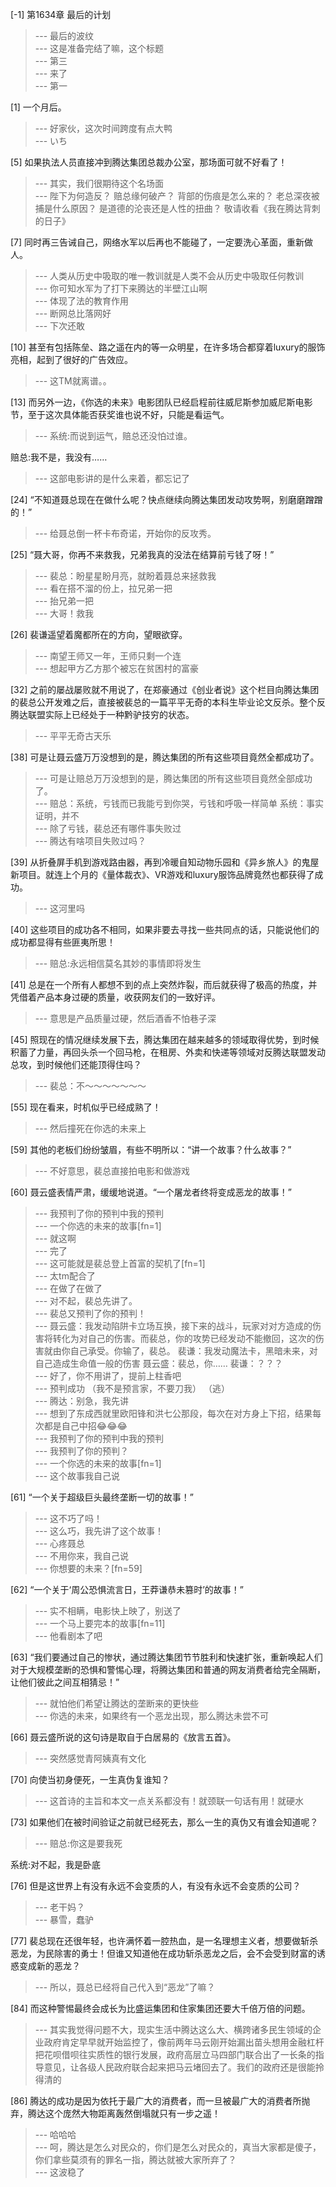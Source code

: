 
[-1] 第1634章 最后的计划
>--- 最后的波纹<br>
>--- 这是准备完结了嘛，这个标题<br>
>--- 第三<br>
>--- 来了<br>
>--- 第一<br>

[1] 一个月后。
>--- 好家伙，这次时间跨度有点大鸭<br>
>--- いち<br>

[5] 如果执法人员直接冲到腾达集团总裁办公室，那场面可就不好看了！
>--- 其实，我们很期待这个名场面<br>
>--- 陛下为何造反？
赔总缘何破产？
背部的伤痕是怎么来的？
老总深夜被捕是什么原因？
是道德的沦丧还是人性的扭曲？
敬请收看《我在腾达背刺的日子》<br>

[7] 同时再三告诫自己，网络水军以后再也不能碰了，一定要洗心革面，重新做人。
>--- 人类从历史中吸取的唯一教训就是人类不会从历史中吸取任何教训<br>
>--- 你可知水军为了打下来腾达的半壁江山啊<br>
>--- 体现了法的教育作用<br>
>--- 断网总比落网好<br>
>--- 下次还敢<br>

[10] 甚至有包括陈垒、路之遥在内的等一众明星，在许多场合都穿着luxury的服饰亮相，起到了很好的广告效应。
>--- 这TM就离谱。。<br>

[13] 而另外一边，《你选的未来》电影团队已经启程前往威尼斯参加威尼斯电影节，至于这次具体能否获奖谁也说不好，只能是看运气。
>--- 系统:而说到运气，赔总还没怕过谁。

赔总:我不是，我没有……<br>
>--- 这部电影讲的是什么来着，都忘记了<br>

[24] “不知道聂总现在在做什么呢？快点继续向腾达集团发动攻势啊，别磨磨蹭蹭的！”
>--- 给聂总倒一杯卡布奇诺，开始你的反攻秀。<br>

[25] “聂大哥，你再不来救我，兄弟我真的没法在结算前亏钱了呀！”
>--- 裴总：盼星星盼月亮，就盼着聂总来拯救我<br>
>--- 看在搭不溜的份上，拉兄弟一把<br>
>--- 抬兄弟一把<br>
>--- 大哥！救我<br>

[26] 裴谦遥望着魔都所在的方向，望眼欲穿。
>--- 南望王师又一年，王师只剩一个连<br>
>--- 想起甲方乙方那个被忘在贫困村的富豪<br>

[32] 之前的屡战屡败就不用说了，在郑豪通过《创业者说》这个栏目向腾达集团的裴总公开发难之后，直接被裴总的一篇平平无奇的本科生毕业论文反杀。整个反腾达联盟实际上已经处于一种黔驴技穷的状态。
>--- 平平无奇古天乐<br>

[38] 可是让聂云盛万万没想到的是，腾达集团的所有这些项目竟然全都成功了。
>--- 可是让赔总万万没想到的是，腾达集团的所有这些项目竟然全部成功了。<br>
>--- 赔总：系统，亏钱而已我能亏到你哭，亏钱和呼吸一样简单
系统：事实证明，并不<br>
>--- 除了亏钱，裴总还有哪件事失败过<br>
>--- 腾达有啥项目失败过吗？<br>

[39] 从折叠屏手机到游戏路由器，再到冷暖自知动物乐园和《异乡旅人》的鬼屋新项目。就连上个月的《量体裁衣》、VR游戏和luxury服饰品牌竟然也都获得了成功。
>--- 这河里吗<br>

[40] 这些项目的成功各不相同，如果非要去寻找一些共同点的话，只能说他们的成功都显得有些匪夷所思！
>--- 赔总:永远相信莫名其妙的事情即将发生<br>

[41] 总是在一个所有人都想不到的点上突然炸裂，而后就获得了极高的热度，并凭借着产品本身过硬的质量，收获网友们的一致好评。
>--- 意思是产品质量过硬，然后酒香不怕巷子深<br>

[45] 照现在的情况继续发展下去，腾达集团在越来越多的领域取得优势，到时候积蓄了力量，再回头杀一个回马枪，在租房、外卖和快递等领域对反腾达联盟发动总攻，到时候他们还能顶得住吗？
>--- 裴总：不～～～～～～～<br>

[55] 现在看来，时机似乎已经成熟了！
>--- 然后撞死在你选的未来上<br>

[59] 其他的老板们纷纷皱眉，有些不明所以：“讲一个故事？什么故事？”
>--- 不好意思，裴总直接拍电影和做游戏<br>

[60] 聂云盛表情严肃，缓缓地说道。“一个屠龙者终将变成恶龙的故事！”
>--- 我预判了你的预判中我的预判<br>
>--- 一个你选的未来的故事[fn=1]<br>
>--- 就这啊<br>
>--- 完了<br>
>--- 这可能就是裴总登上首富的契机了[fn=1]<br>
>--- 太tm配合了<br>
>--- 在做了在做了<br>
>--- 对不起，裴总先讲了。<br>
>--- 裴总又预判了你的预判！<br>
>--- 聂云盛：我发动陷阱卡立场互换，接下来的战斗，玩家对对方造成的伤害将转化为对自己的伤害。而裴总，你的攻势已经发动不能撤回，这次的伤害就由你自己承受。你输了，裴总。
裴谦：我发动魔法卡，黑暗未来，对自己造成生命值一般的伤害
聂云盛：裴总，你……
裴谦：？？？<br>
>--- 好了，你不用讲了，提前上柱香吧<br>
>--- 预判成功
（我不是预言家，不要刀我）
（逃）<br>
>--- 腾达：别急，我先讲<br>
>--- 想到了东成西就里欧阳锋和洪七公那段，每次在对方身上下招，结果每次都是自己中招😂😂😂<br>
>--- 我预判了你的预判中我的预判<br>
>--- 我预判了你的预判？<br>
>--- 一个你选的未来的故事[fn=1]<br>
>--- 这个故事我自己说<br>

[61] “一个关于超级巨头最终垄断一切的故事！”
>--- 这不巧了吗！<br>
>--- 这么巧，我先讲了这个故事！<br>
>--- 心疼聂总<br>
>--- 不用你来，我自己说<br>
>--- 你想要的未来？[fn=59]<br>

[62] “一个关于‘周公恐惧流言日，王莽谦恭未篡时’的故事！”
>--- 实不相瞒，电影快上映了，别送了<br>
>--- 一个马上要完本的故事[fn=11]<br>
>--- 他看剧本了吧<br>

[63] “我们要通过自己的惨状，通过腾达集团节节胜利和快速扩张，重新唤起人们对于大规模垄断的恐惧和警惕心理，将腾达集团和普通的网友消费者给完全隔断，让他们彼此之间互相猜忌！”
>--- 就怕他们希望让腾达的垄断来的更快些<br>
>--- 你选的未来，如果终有一个恶龙出现，那么腾达未尝不可<br>

[66] 聂云盛所说的这句诗是取自于白居易的《放言五首》。
>--- 突然感觉青阿姨真有文化<br>

[70] 向使当初身便死，一生真伪复谁知？
>--- 这首诗的主旨和本文一点关系都没有！就颈联一句话有用！就硬水<br>

[73] 如果他们在被时间验证之前就已经死去，那么一生的真伪又有谁会知道呢？
>--- 赔总:你这是要我死

系统:对不起，我是卧底<br>

[76] 但是这世界上有没有永远不会变质的人，有没有永远不会变质的公司？
>--- 老干妈？<br>
>--- 暴雪，蠢驴<br>

[77] 裴总现在还很年轻，也许满怀着一腔热血，是一名理想主义者，想要做斩杀恶龙，为民除害的勇士！但谁又知道他在成功斩杀恶龙之后，会不会受到财富的诱惑变成新的恶龙？
>--- 所以，聂总已经将自己代入到“恶龙”了嘛？<br>

[84] 而这种警惕最终会成长为比盛运集团和住家集团还要大千倍万倍的问题。
>--- 其实我觉得问题不大，现实生活中腾达这么大、横跨诸多民生领域的企业政府肯定早早就开始监控了，像前两年马云刚开始漏出苗头想用金融杠杆把花呗借呗往实质性的银行发展，政府高层立马四部门联合出了一长条的指导意见，让各级人民政府联合起来把马云堵回去了。我们的政府还是很能拎得清的<br>

[86] 腾达的成功是因为依托于最广大的消费者，而一旦被最广大的消费者所抛弃，腾达这个庞然大物距离轰然倒塌就只有一步之遥！
>--- 哈哈哈<br>
>--- 呵，腾达是怎么对民众的，你们是怎么对民众的，真当大家都是傻子，你们拿些莫须有的罪名一指，腾达就被大家所弃了？<br>
>--- 这波稳了<br>

